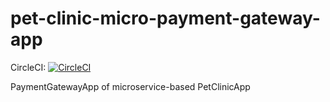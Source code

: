 # pet-clinic-micro-payment-gateway-app
CircleCI: [![CircleCI](https://circleci.com/gh/piotrek19/pet-clinic-micro-payment-gateway-app.svg?style=svg)](https://circleci.com/gh/piotrek19/pet-clinic-micro-payment-gateway-app)

PaymentGatewayApp of microservice-based PetClinicApp
